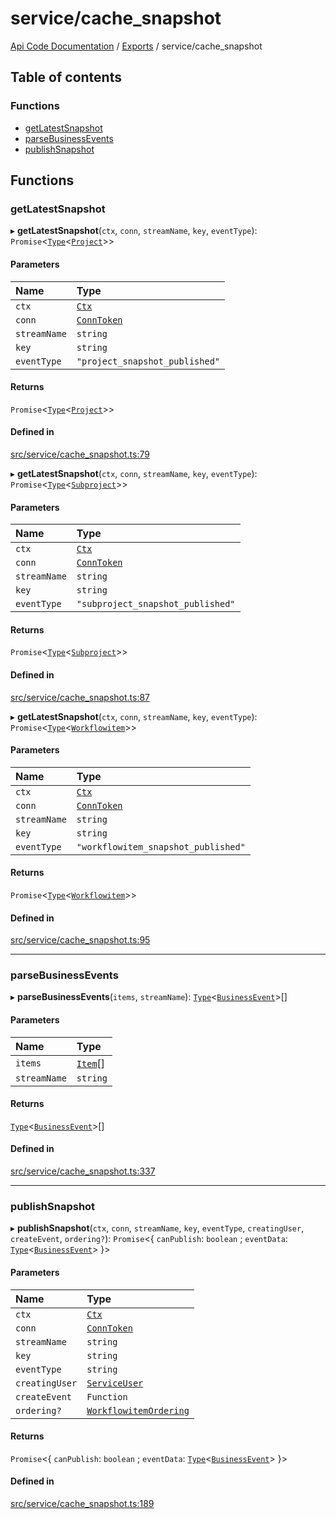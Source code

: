 # service/cache\_snapshot
 
[Api Code Documentation](../README.md) / [Exports](../modules.md) / service/cache\_snapshot

## Table of contents

### Functions

- [getLatestSnapshot](service_cache_snapshot.md#getlatestsnapshot)
- [parseBusinessEvents](service_cache_snapshot.md#parsebusinessevents)
- [publishSnapshot](service_cache_snapshot.md#publishsnapshot)

## Functions

### getLatestSnapshot

▸ **getLatestSnapshot**(`ctx`, `conn`, `streamName`, `key`, `eventType`): `Promise`\<[`Type`](result.md#type)\<[`Project`](../interfaces/service_domain_workflow_project.Project.md)\>\>

#### Parameters

| Name | Type |
| :------ | :------ |
| `ctx` | [`Ctx`](../interfaces/lib_ctx.Ctx.md) |
| `conn` | [`ConnToken`](service_conn.md#conntoken) |
| `streamName` | `string` |
| `key` | `string` |
| `eventType` | ``"project_snapshot_published"`` |

#### Returns

`Promise`\<[`Type`](result.md#type)\<[`Project`](../interfaces/service_domain_workflow_project.Project.md)\>\>

#### Defined in

[src/service/cache_snapshot.ts:79](https://github.com/openkfw/TruBudget/blob/40b449a/api/src/service/cache_snapshot.ts#L79)

▸ **getLatestSnapshot**(`ctx`, `conn`, `streamName`, `key`, `eventType`): `Promise`\<[`Type`](result.md#type)\<[`Subproject`](../interfaces/service_domain_workflow_subproject.Subproject.md)\>\>

#### Parameters

| Name | Type |
| :------ | :------ |
| `ctx` | [`Ctx`](../interfaces/lib_ctx.Ctx.md) |
| `conn` | [`ConnToken`](service_conn.md#conntoken) |
| `streamName` | `string` |
| `key` | `string` |
| `eventType` | ``"subproject_snapshot_published"`` |

#### Returns

`Promise`\<[`Type`](result.md#type)\<[`Subproject`](../interfaces/service_domain_workflow_subproject.Subproject.md)\>\>

#### Defined in

[src/service/cache_snapshot.ts:87](https://github.com/openkfw/TruBudget/blob/40b449a/api/src/service/cache_snapshot.ts#L87)

▸ **getLatestSnapshot**(`ctx`, `conn`, `streamName`, `key`, `eventType`): `Promise`\<[`Type`](result.md#type)\<[`Workflowitem`](../interfaces/service_domain_workflow_workflowitem.Workflowitem.md)\>\>

#### Parameters

| Name | Type |
| :------ | :------ |
| `ctx` | [`Ctx`](../interfaces/lib_ctx.Ctx.md) |
| `conn` | [`ConnToken`](service_conn.md#conntoken) |
| `streamName` | `string` |
| `key` | `string` |
| `eventType` | ``"workflowitem_snapshot_published"`` |

#### Returns

`Promise`\<[`Type`](result.md#type)\<[`Workflowitem`](../interfaces/service_domain_workflow_workflowitem.Workflowitem.md)\>\>

#### Defined in

[src/service/cache_snapshot.ts:95](https://github.com/openkfw/TruBudget/blob/40b449a/api/src/service/cache_snapshot.ts#L95)

___

### parseBusinessEvents

▸ **parseBusinessEvents**(`items`, `streamName`): [`Type`](result.md#type)\<[`BusinessEvent`](service_domain_business_event.md#businessevent)\>[]

#### Parameters

| Name | Type |
| :------ | :------ |
| `items` | [`Item`](../interfaces/service_liststreamitems.Item.md)[] |
| `streamName` | `string` |

#### Returns

[`Type`](result.md#type)\<[`BusinessEvent`](service_domain_business_event.md#businessevent)\>[]

#### Defined in

[src/service/cache_snapshot.ts:337](https://github.com/openkfw/TruBudget/blob/40b449a/api/src/service/cache_snapshot.ts#L337)

___

### publishSnapshot

▸ **publishSnapshot**(`ctx`, `conn`, `streamName`, `key`, `eventType`, `creatingUser`, `createEvent`, `ordering?`): `Promise`\<\{ `canPublish`: `boolean` ; `eventData`: [`Type`](result.md#type)\<[`BusinessEvent`](service_domain_business_event.md#businessevent)\>  }\>

#### Parameters

| Name | Type |
| :------ | :------ |
| `ctx` | [`Ctx`](../interfaces/lib_ctx.Ctx.md) |
| `conn` | [`ConnToken`](service_conn.md#conntoken) |
| `streamName` | `string` |
| `key` | `string` |
| `eventType` | `string` |
| `creatingUser` | [`ServiceUser`](../interfaces/service_domain_organization_service_user.ServiceUser.md) |
| `createEvent` | `Function` |
| `ordering?` | [`WorkflowitemOrdering`](service_domain_workflow_workflowitem_ordering.md#workflowitemordering) |

#### Returns

`Promise`\<\{ `canPublish`: `boolean` ; `eventData`: [`Type`](result.md#type)\<[`BusinessEvent`](service_domain_business_event.md#businessevent)\>  }\>

#### Defined in

[src/service/cache_snapshot.ts:189](https://github.com/openkfw/TruBudget/blob/40b449a/api/src/service/cache_snapshot.ts#L189)
